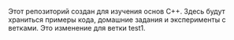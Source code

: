 Этот репозиторий создан для изучения основ C++. Здесь будут храниться примеры кода, домашние задания и эксперименты с ветками.
Это изменение для ветки test1.
